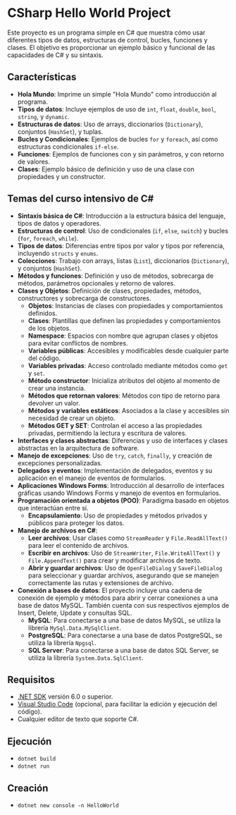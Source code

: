 # CSharp Hello World Project

Este proyecto es un programa simple en C# que muestra cómo usar diferentes tipos de datos, estructuras de control, bucles, funciones y clases. El objetivo es proporcionar un ejemplo básico y funcional de las capacidades de C# y su sintaxis.

## Características

- **Hola Mundo**: Imprime un simple "Hola Mundo" como introducción al programa.
- **Tipos de datos**: Incluye ejemplos de uso de `int`, `float`, `double`, `bool`, `string`, y `dynamic`.
- **Estructuras de datos**: Uso de arrays, diccionarios (`Dictionary`), conjuntos (`HashSet`), y tuplas.
- **Bucles y Condicionales**: Ejemplos de bucles `for` y `foreach`, así como estructuras condicionales `if-else`.
- **Funciones**: Ejemplos de funciones con y sin parámetros, y con retorno de valores.
- **Clases**: Ejemplo básico de definición y uso de una clase con propiedades y un constructor.

## Temas del curso intensivo de C#

- **Sintaxis básica de C#**: Introducción a la estructura básica del lenguaje, tipos de datos y operadores.
- **Estructuras de control**: Uso de condicionales (`if`, `else`, `switch`) y bucles (`for`, `foreach`, `while`).
- **Tipos de datos**: Diferencias entre tipos por valor y tipos por referencia, incluyendo `structs` y `enums`.
- **Colecciones**: Trabajo con arrays, listas (`List`), diccionarios (`Dictionary`), y conjuntos (`HashSet`).
- **Métodos y funciones**: Definición y uso de métodos, sobrecarga de métodos, parámetros opcionales y retorno de valores.
- **Clases y Objetos**: Definición de clases, propiedades, métodos, constructores y sobrecarga de constructores.
  - **Objetos**: Instancias de clases con propiedades y comportamientos definidos.
  - **Clases**: Plantillas que definen las propiedades y comportamientos de los objetos.
  - **Namespace**: Espacios con nombre que agrupan clases y objetos para evitar conflictos de nombres.
  - **Variables públicas**: Accesibles y modificables desde cualquier parte del código.
  - **Variables privadas**: Acceso controlado mediante métodos como `get` y `set`.
  - **Método constructor**: Inicializa atributos del objeto al momento de crear una instancia.
  - **Métodos que retornan valores**: Métodos con tipo de retorno para devolver un valor.
  - **Métodos y variables estáticos**: Asociados a la clase y accesibles sin necesidad de crear un objeto.
  - **Métodos GET y SET**: Controlan el acceso a las propiedades privadas, permitiendo la lectura y escritura de valores.
- **Interfaces y clases abstractas**: Diferencias y uso de interfaces y clases abstractas en la arquitectura de software.
- **Manejo de excepciones**: Uso de `try`, `catch`, `finally`, y creación de excepciones personalizadas.
- **Delegados y eventos**: Implementación de delegados, eventos y su aplicación en el manejo de eventos de formularios.
- **Aplicaciones Windows Forms**: Introducción al desarrollo de interfaces gráficas usando Windows Forms y manejo de eventos en formularios.
- **Programación orientada a objetos (POO)**: Paradigma basado en objetos que interactúan entre sí.
  - **Encapsulamiento**: Uso de propiedades y métodos privados y públicos para proteger los datos.
- **Manejo de archivos en C#**: 
  - **Leer archivos**: Usar clases como `StreamReader` y `File.ReadAllText()` para leer el contenido de archivos.
  - **Escribir en archivos**: Uso de `StreamWriter`, `File.WriteAllText()` y `File.AppendText()` para crear y modificar archivos de texto.
  - **Abrir y guardar archivos**: Uso de `OpenFileDialog` y `SaveFileDialog` para seleccionar y guardar archivos, asegurando que se manejen correctamente las rutas y extensiones de archivo.
- **Conexión a bases de datos**: El proyecto incluye una cadena de conexión de ejemplo y métodos para abrir y cerrar conexiones a una base de datos MySQL. También cuenta con sus respectivos ejemplos de Insert, Delete, Update y consultas SQL.
  - **MySQL**: Para conectarse a una base de datos MySQL, se utiliza la librería `MySql.Data.MySqlClient`. 
  - **PostgreSQL**: Para conectarse a una base de datos PostgreSQL, se utiliza la librería `Npgsql`. 
  - **SQL Server**: Para conectarse a una base de datos SQL Server, se utiliza la librería `System.Data.SqlClient`. 

## Requisitos

- [.NET SDK](https://dotnet.microsoft.com/download) versión 6.0 o superior.
- [Visual Studio Code](https://code.visualstudio.com/) (opcional, para facilitar la edición y ejecución del código).
- Cualquier editor de texto que soporte C#.

## Ejecución
- `dotnet build`
- `dotnet run`

## Creación
- `dotnet new console -n HelloWorld`
